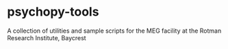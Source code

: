 # psychopy-tools
A collection of utilities and sample scripts for the MEG facility at the Rotman Research Institute, Baycrest
